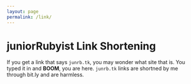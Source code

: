 ```yaml
---
layout: page
permalink: /link/
---
```


# juniorRubyist Link Shortening

If you get a link that says `junrb.tk`, you may wonder what site that is. You typed it in and __BOOM__, you are here. `junrb.tk` links are shortned by me through bit.ly and are harmless.
